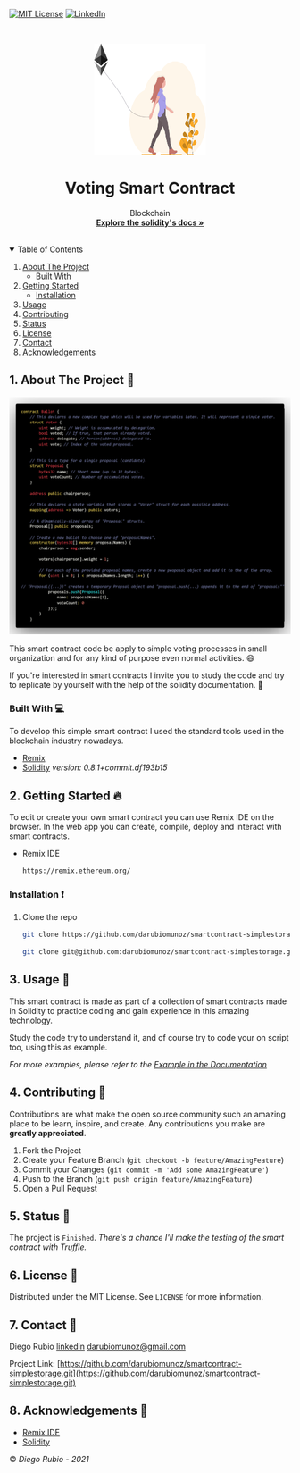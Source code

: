<!-- PROJECT SHIELDS -->
<!--
*** I'm using markdown "reference style" links for readability.
*** Reference links are enclosed in brackets [ ] instead of parentheses ( ).
*** See the bottom of this document for the declaration of the reference variables
*** for contributors-url, forks-url, etc. This is an optional, concise syntax you may use.
*** https://www.markdownguide.org/basic-syntax/#reference-style-links
-->

[![MIT License][license-shield]][license-url]
[![LinkedIn][linkedin-shield]][linkedin-url]

<!-- PROJECT LOGO -->
<br />
<p align="center">
  <a href="https://github.com/darubiomunoz/smartcontract-print">
    <img src="./src/images/smart-contracts-logo.svg" alt="Logo" width="200" height="200">
  </a>
  <h1 align="center">Voting Smart Contract</h1>
  <p align="center">
    Blockchain
    <br />
    <a href="https://docs.soliditylang.org/en/v0.8.1/"><strong>Explore the solidity's docs »</strong></a>
    <br />
    <br />
  </p>
</p>

<!-- TABLE OF CONTENTS -->
<details open="open">
  <summary>Table of Contents</summary>
  <ol>
    <li>
      <a href="#about-the-project">About The Project</a>
      <ul>
        <li><a href="#built-with">Built With</a></li>
      </ul>
    </li>
    <li>
      <a href="#getting-started">Getting Started</a>
      <ul>
        <li><a href="#installation">Installation</a></li>
      </ul>
    </li>
    <li><a href="#usage">Usage</a></li>
    <li><a href="#contributing">Contributing</a></li>
    <li><a href="#">Status</a></li>
    <li><a href="#license">License</a></li>
    <li><a href="#contact">Contact</a></li>
    <li><a href="#acknowledgements">Acknowledgements</a></li>
  </ol>
</details>

<!-- ABOUT THE PROJECT -->
## 1. About The Project :round_pushpin:

![Product Name Screen Shot][product-screenshot]

This smart contract code be apply to simple voting processes in small organization and for any kind of purpose even normal activities. :smile:

If you're interested in smart contracts I invite you to study the code and try to replicate by yourself with the help of the solidity documentation. :stars:

### Built With :computer:

To develop this simple smart contract I used the standard tools used in the blockchain industry nowadays.

* [Remix](https://remix.ethereum.org/)
* [Solidity](https://docs.soliditylang.org/en/v0.8.1/) _version: 0.8.1+commit.df193b15_

<!-- GETTING STARTED -->
## 2. Getting Started :fire:

To edit or create your own smart contract you can use Remix IDE on the browser.
In the web app you can create, compile, deploy and interact with smart contracts.

* Remix IDE
  ```sh
  https://remix.ethereum.org/
  ```

### Installation  :exclamation:

1. Clone the repo
   ```sh
   git clone https://github.com/darubiomunoz/smartcontract-simplestorage.git
   ```
   ```sh
   git clone git@github.com:darubiomunoz/smartcontract-simplestorage.git
   ```

<!-- USAGE EXAMPLES -->
## 3. Usage :star2:

This smart contract is made as part of a collection of smart contracts made in Solidity to practice coding and gain experience in this amazing technology.

Study the code try to understand it, and of course try to code your on script too, using this as example.

_For more examples, please refer to the [Example in the Documentation](https://docs.soliditylang.org/en/v0.8.1/solidity-by-example.html)_

<!-- CONTRIBUTING -->
## 4. Contributing :tada:

Contributions are what make the open source community such an amazing place to be learn, inspire, and create. Any contributions you make are **greatly appreciated**.

1. Fork the Project
2. Create your Feature Branch (`git checkout -b feature/AmazingFeature`)
3. Commit your Changes (`git commit -m 'Add some AmazingFeature'`)
4. Push to the Branch (`git push origin feature/AmazingFeature`)
5. Open a Pull Request

<!-- Status -->
## 5. Status :memo:

The project is `Finished`.
_There's a chance I'll make the testing of the smart contract with Truffle._

<!-- LICENSE -->
## 6. License :memo:

Distributed under the MIT License. See `LICENSE` for more information.

<!-- CONTACT -->
## 7. Contact :e-mail:

Diego Rubio
[linkedin](https://www.linkedin.com/in/darmdev/)
darubiomunoz@gmail.com

Project Link: [https://github.com/darubiomunoz/smartcontract-simplestorage.git](https://github.com/darubiomunoz/smartcontract-simplestorage.git)

<!-- ACKNOWLEDGEMENTS -->
## 8. Acknowledgements :clap:
* [Remix IDE](https://remix.ethereum.org/)
* [Solidity](https://docs.soliditylang.org/en/v0.8.1/)

:copyright: _Diego Rubio - 2021_

<!-- MARKDOWN LINKS & IMAGES -->
<!-- https://www.markdownguide.org/basic-syntax/#reference-style-links -->

[license-shield]: https://img.shields.io/github/license/othneildrew/Best-README-Template.svg?style=for-the-badge
[license-url]: https://github.com/darubiomunoz/smartcontract-print/blob/master/LICENSE
[linkedin-shield]: https://img.shields.io/badge/-LinkedIn-black.svg?style=for-the-badge&logo=linkedin&colorB=555
[linkedin-url]: https://www.linkedin.com/in/darmdev/
[product-screenshot]: ./src/screenshot/code.png